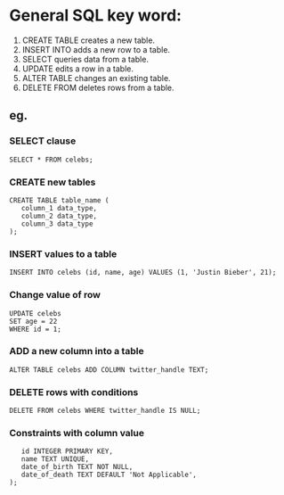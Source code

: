 # General SQL key word:
1. CREATE TABLE creates a new table.
1. INSERT INTO adds a new row to a table.
1. SELECT queries data from a table.
1. UPDATE edits a row in a table.
1. ALTER TABLE changes an existing table.
1. DELETE FROM deletes rows from a table.

## eg.
### SELECT clause
```
SELECT * FROM celebs;
```

### CREATE new tables
```
CREATE TABLE table_name (
   column_1 data_type, 
   column_2 data_type, 
   column_3 data_type
);
```


### INSERT values to a table
```
INSERT INTO celebs (id, name, age) VALUES (1, 'Justin Bieber', 21);
```

### Change value of row
```
UPDATE celebs 
SET age = 22 
WHERE id = 1; 
```
### ADD a new column into a table
```
ALTER TABLE celebs ADD COLUMN twitter_handle TEXT; 
```

### DELETE rows with conditions
```
DELETE FROM celebs WHERE twitter_handle IS NULL; 
```

### Constraints with column value
```REATE TABLE celebs (
   id INTEGER PRIMARY KEY, 
   name TEXT UNIQUE,
   date_of_birth TEXT NOT NULL,
   date_of_death TEXT DEFAULT 'Not Applicable',
);
```
